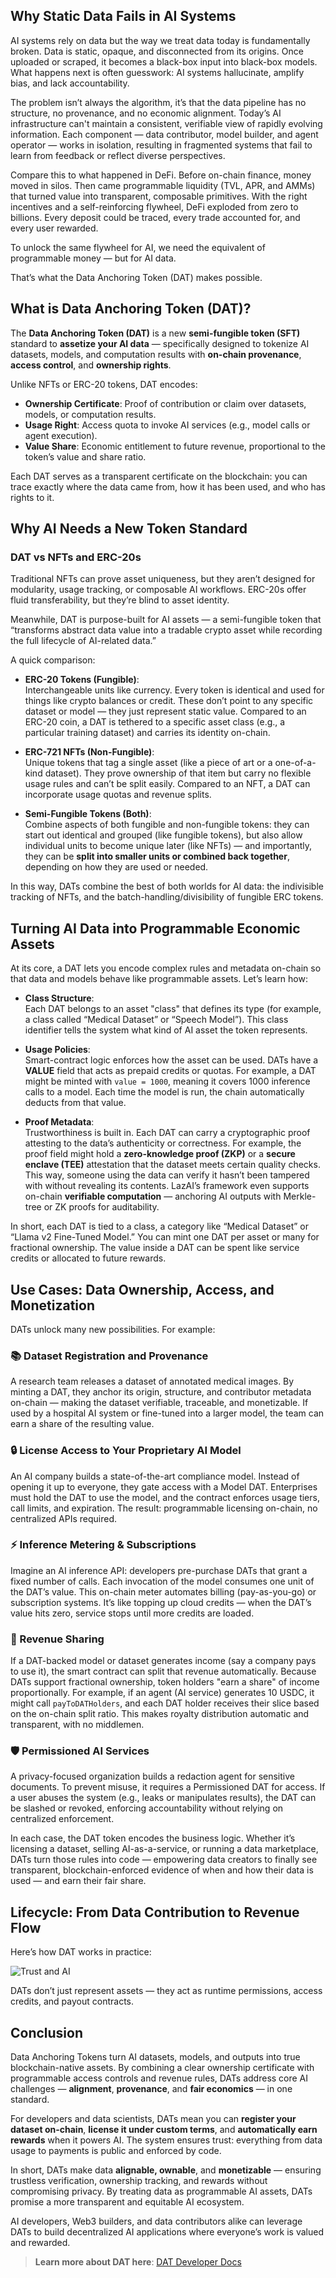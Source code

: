 ## Why Static Data Fails in AI Systems

AI systems rely on data but the way we treat data today is fundamentally broken. Data is static, opaque, and disconnected from its origins. Once uploaded or scraped, it becomes a black-box input into black-box models. What happens next is often guesswork: AI systems hallucinate, amplify bias, and lack accountability.

The problem isn’t always the algorithm, it’s that the data pipeline has no structure, no provenance, and no economic alignment. Today’s AI infrastructure can't maintain a consistent, verifiable view of rapidly evolving information. Each component — data contributor, model builder, and agent operator — works in isolation, resulting in fragmented systems that fail to learn from feedback or reflect diverse perspectives.

Compare this to what happened in DeFi. Before on-chain finance, money moved in silos. Then came programmable liquidity (TVL, APR, and AMMs) that turned value into transparent, composable primitives. With the right incentives and a self-reinforcing flywheel, DeFi exploded from zero to billions. Every deposit could be traced, every trade accounted for, and every user rewarded.

To unlock the same flywheel for AI, we need the equivalent of programmable money — but for AI data.

That’s what the Data Anchoring Token (DAT) makes possible.

## What is Data Anchoring Token (DAT)?

The **Data Anchoring Token (DAT)** is a new **semi-fungible token (SFT)** standard to **assetize your AI data** — specifically designed to tokenize AI datasets, models, and computation results with **on-chain provenance**, **access control**, and **ownership rights**.

Unlike NFTs or ERC-20 tokens, DAT encodes:

- **Ownership Certificate**: Proof of contribution or claim over datasets, models, or computation results.
- **Usage Right**: Access quota to invoke AI services (e.g., model calls or agent execution).
- **Value Share**: Economic entitlement to future revenue, proportional to the token’s value and share ratio.

Each DAT serves as a transparent certificate on the blockchain: you can trace exactly where the data came from, how it has been used, and who has rights to it.

## Why AI Needs a New Token Standard

### DAT vs NFTs and ERC-20s

Traditional NFTs can prove asset uniqueness, but they aren’t designed for modularity, usage tracking, or composable AI workflows. ERC-20s offer fluid transferability, but they’re blind to asset identity. 

Meanwhile, DAT is purpose-built for AI assets — a semi-fungible token that “transforms abstract data value into a tradable crypto asset while recording the full lifecycle of AI-related data.”  

A quick comparison:

- **ERC-20 Tokens (Fungible)**:  
  Interchangeable units like currency. Every token is identical and used for things like crypto balances or credit. These don’t point to any specific dataset or model — they just represent static value. Compared to an ERC-20 coin, a DAT is tethered to a specific asset class (e.g., a particular training dataset) and carries its identity on-chain.

- **ERC-721 NFTs (Non-Fungible)**:  
  Unique tokens that tag a single asset (like a piece of art or a one-of-a-kind dataset). They prove ownership of that item but carry no flexible usage rules and can’t be split easily. Compared to an NFT, a DAT can incorporate usage quotas and revenue splits.

- **Semi-Fungible Tokens (Both)**:  
  Combine aspects of both fungible and non-fungible tokens: they can start out identical and grouped (like fungible tokens), but also allow individual units to become unique later (like NFTs) — and importantly, they can be **split into smaller units or combined back together**, depending on how they are used or needed.

In this way, DATs combine the best of both worlds for AI data: the indivisible tracking of NFTs, and the batch-handling/divisibility of fungible ERC tokens.

## Turning AI Data into Programmable Economic Assets

At its core, a DAT lets you encode complex rules and metadata on-chain so that data and models behave like programmable assets. Let’s learn how:

- **Class Structure**:  
  Each DAT belongs to an asset "class" that defines its type (for example, a class called “Medical Dataset” or “Speech Model”). This class identifier tells the system what kind of AI asset the token represents.

- **Usage Policies**:  
  Smart-contract logic enforces how the asset can be used. DATs have a **VALUE** field that acts as prepaid credits or quotas. For example, a DAT might be minted with `value = 1000`, meaning it covers 1000 inference calls to a model. Each time the model is run, the chain automatically deducts from that value.

- **Proof Metadata**:  
  Trustworthiness is built in. Each DAT can carry a cryptographic proof attesting to the data’s authenticity or correctness. For example, the proof field might hold a **zero-knowledge proof (ZKP)** or a **secure enclave (TEE)** attestation that the dataset meets certain quality checks. This way, someone using the data can verify it hasn’t been tampered with without revealing its contents. LazAI’s framework even supports on-chain **verifiable computation** — anchoring AI outputs with Merkle-tree or ZK proofs for auditability.

In short, each DAT is tied to a class, a category like “Medical Dataset” or “Llama v2 Fine-Tuned Model.” You can mint one DAT per asset or many for fractional ownership. The value inside a DAT can be spent like service credits or allocated to future rewards.

## Use Cases: Data Ownership, Access, and Monetization

DATs unlock many new possibilities. For example:

### 📚 Dataset Registration and Provenance
A research team releases a dataset of annotated medical images. By minting a DAT, they anchor its origin, structure, and contributor metadata on-chain — making the dataset verifiable, traceable, and monetizable. If used by a hospital AI system or fine-tuned into a larger model, the team can earn a share of the resulting value.

### 🔒 License Access to Your Proprietary AI Model
An AI company builds a state-of-the-art compliance model. Instead of opening it up to everyone, they gate access with a Model DAT. Enterprises must hold the DAT to use the model, and the contract enforces usage tiers, call limits, and expiration. The result: programmable licensing on-chain, no centralized APIs required.

### ⚡ Inference Metering & Subscriptions
Imagine an AI inference API: developers pre-purchase DATs that grant a fixed number of calls. Each invocation of the model consumes one unit of the DAT’s value. This on-chain meter automates billing (pay-as-you-go) or subscription systems. It’s like topping up cloud credits — when the DAT’s value hits zero, service stops until more credits are loaded.

### 💸 Revenue Sharing
If a DAT-backed model or dataset generates income (say a company pays to use it), the smart contract can split that revenue automatically. Because DATs support fractional ownership, token holders "earn a share" of income proportionally. For example, if an agent (AI service) generates 10 USDC, it might call `payToDATHolders`, and each DAT holder receives their slice based on the on-chain split ratio. This makes royalty distribution automatic and transparent, with no middlemen.

### 🛡️ Permissioned AI Services
A privacy-focused organization builds a redaction agent for sensitive documents. To prevent misuse, it requires a Permissioned DAT for access. If a user abuses the system (e.g., leaks or manipulates results), the DAT can be slashed or revoked, enforcing accountability without relying on centralized enforcement.

In each case, the DAT token encodes the business logic. Whether it’s licensing a dataset, selling AI-as-a-service, or running a data marketplace, DATs turn those rules into code — empowering data creators to finally see transparent, blockchain-enforced evidence of when and how their data is used — and earn their fair share.

## Lifecycle: From Data Contribution to Revenue Flow

Here’s how DAT works in practice:

![Trust and AI](https://github.com/user-attachments/assets/fdf02810-951d-4d82-ac65-36546f719cf8)

DATs don’t just represent assets — they act as runtime permissions, access credits, and payout contracts.

## Conclusion

Data Anchoring Tokens turn AI datasets, models, and outputs into true blockchain-native assets. By combining a clear ownership certificate with programmable access controls and revenue rules, DATs address core AI challenges — **alignment**, **provenance**, and **fair economics** — in one standard.

For developers and data scientists, DATs mean you can **register your dataset on-chain**, **license it under custom terms**, and **automatically earn rewards** when it powers AI. The system ensures trust: everything from data usage to payments is public and enforced by code.

In short, DATs make data **alignable, ownable**, and **monetizable** — ensuring trustless verification, ownership tracking, and rewards without compromising privacy. By treating data as programmable AI assets, DATs promise a more transparent and equitable AI ecosystem.

AI developers, Web3 builders, and data contributors alike can leverage DATs to build decentralized AI applications where everyone’s work is valued and rewarded.

> **Learn more about DAT here**: [DAT Developer Docs](https://docs.lazai.network/developer-docs/data-anchoring-token-dat/introduction)
